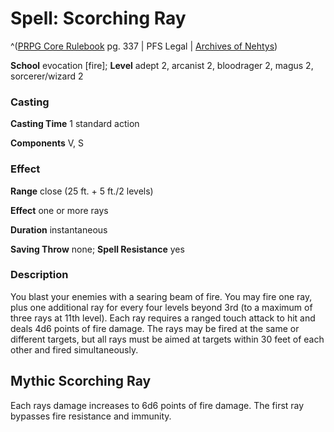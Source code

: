 # Spell: Scorching Ray

^([PRPG Core Rulebook][ss-scorching-ray] pg. 337 | PFS Legal | [Archives of Nehtys][sn-scorching-ray])

**School** evocation [fire]; **Level** adept 2, arcanist 2, bloodrager 2, magus 2, sorcerer/wizard 2

### Casting

**Casting Time** 1 standard action  

**Components** V, S

### Effect

**Range** close (25 ft. + 5 ft./2 levels)  

**Effect** one or more rays  

**Duration** instantaneous  

**Saving Throw** none; **Spell Resistance** yes

### Description

You blast your enemies with a searing beam of fire. You may fire one ray, plus one additional ray for every four levels beyond 3rd (to a maximum of three rays at 11th level). Each ray requires a ranged touch attack to hit and deals 4d6 points of fire damage. The rays may be fired at the same or different targets, but all rays must be aimed at targets within 30 feet of each other and fired simultaneously.

## Mythic Scorching Ray

Each rays damage increases to 6d6 points of fire damage. The first ray bypasses fire resistance and immunity.

[ss-scorching-ray]: http://paizo.com/pathfinderRPG/v57
[sn-scorching-ray]: http://www.archivesofnethys.com/SpellDisplay.aspx?ItemName=Scorching%20Ray